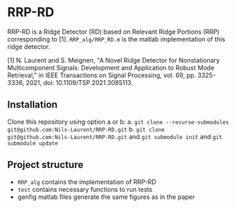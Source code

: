 # RRP-RD
RRP-RD is a Ridge Detector (RD) based on Relevant Ridge Portions (RRP) corresponding to [1]. `RRP_alg/RRP_RD.m` is the matlab implementation of this ridge detector.

[1] N. Laurent and S. Meignen, "A Novel Ridge Detector for Nonstationary Multicomponent Signals: Development and Application to Robust Mode Retrieval," in IEEE Transactions on Signal Processing, vol. 69, pp. 3325-3336, 2021, doi: 10.1109/TSP.2021.3085113.

## Installation

Clone this repository using option a or b:
 a. `git clone --recurse-submodules git@github.com:Nils-Laurent/RRP-RD.git`
 b. `git clone git@github.com:Nils-Laurent/RRP-RD.git`
    and `git submodule init`
    and `git submodule update`

## Project structure
- `RRP_alg` contains the implementation of RRP-RD
- `test` contains necessary functions to run tests
- genfig matlab files generate the same figures as in the paper

